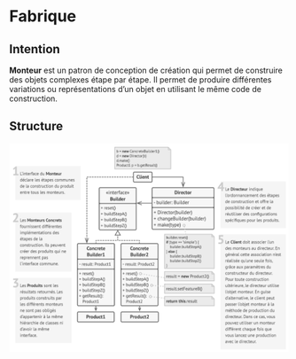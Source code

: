 # Fabrique

## Intention

**Monteur** est un patron de conception de création qui permet de construire des objets complexes étape par étape. Il
permet de produire différentes variations ou représentations d’un objet en utilisant le même code de construction.

## Structure

![Graph](Graph.png)